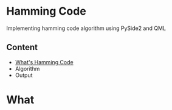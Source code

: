 # Hamming Code
Implementing hamming code algorithm using PySide2 and QML

## Content
- [What's Hamming Code](#What)
- Algorithm
- Output

# What
